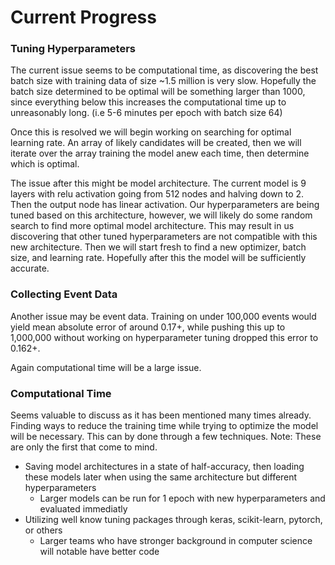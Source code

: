 
# Current Progress

### Tuning Hyperparameters
The current issue seems to be computational time, as discovering the best batch size with training data of size ~1.5 million is very slow. Hopefully the batch size determined to be optimal will be something larger than 1000, since everything below this increases the computational time up to unreasonably long. (i.e 5-6 minutes per epoch with batch size 64) 

Once this is resolved we will begin working on searching for optimal learning rate. An array of likely candidates will be created, then we will iterate over the array training the model anew each time, then determine which is optimal.

The issue after this might be model architecture. The current model is 9 layers with relu activation going from 512 nodes and halving down to 2. Then the output node has linear activation. Our hyperparameters are being tuned based on this architecture, however, we will likely do some random search to find more optimal model architecture. This may result in us discovering that other tuned hyperparameters are not compatible with this new architecture. Then we will start fresh to find a new optimizer, batch size, and learning rate. Hopefully after this the model will be sufficiently accurate.  

### Collecting Event Data
Another issue may be event data. Training on under 100,000 events would yield mean absolute error of around 0.17+, while pushing this up to 1,000,000 without working on hyperparameter tuning dropped this error to 0.162+.

Again computational time will be a large issue.

### Computational Time
Seems valuable to discuss as it has been mentioned many times already. Finding ways to reduce the training time while trying to optimize the model will be necessary. This can by done through a few techniques. Note: These are only the first that come to mind.
- Saving model architectures in a state of half-accuracy, then loading these models later when using the same architecture but different hyperparameters
  - Larger models can be run for 1 epoch with new hyperparameters and evaluated immediatly
- Utilizing well know tuning packages through keras, scikit-learn, pytorch, or others
  - Larger teams who have stronger background in computer science will notable have better code
